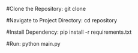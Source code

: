 #Clone the Repository: git clone 

#Navigate to Project Directory: cd repository

#Install Dependency: pip install -r requirements.txt

#Run: python main.py
